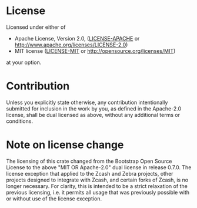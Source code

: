 # License

Licensed under either of

 * Apache License, Version 2.0, ([LICENSE-APACHE](LICENSE-APACHE) or http://www.apache.org/licenses/LICENSE-2.0)
 * MIT license ([LICENSE-MIT](LICENSE-MIT) or http://opensource.org/licenses/MIT)

at your option.

# Contribution

Unless you explicitly state otherwise, any contribution intentionally
submitted for inclusion in the work by you, as defined in the Apache-2.0
license, shall be dual licensed as above, without any additional terms or
conditions.

# Note on license change

The licensing of this crate changed from the Bootstrap Open Source License
to the above "MIT OR Apache-2.0" dual license in release 0.7.0. The license
exception that applied to the Zcash and Zebra projects, other projects
designed to integrate with Zcash, and certain forks of Zcash, is no longer
necessary. For clarity, this is intended to be a strict relaxation of the
previous licensing, i.e. it permits all usage that was previously possible
with or without use of the license exception.
